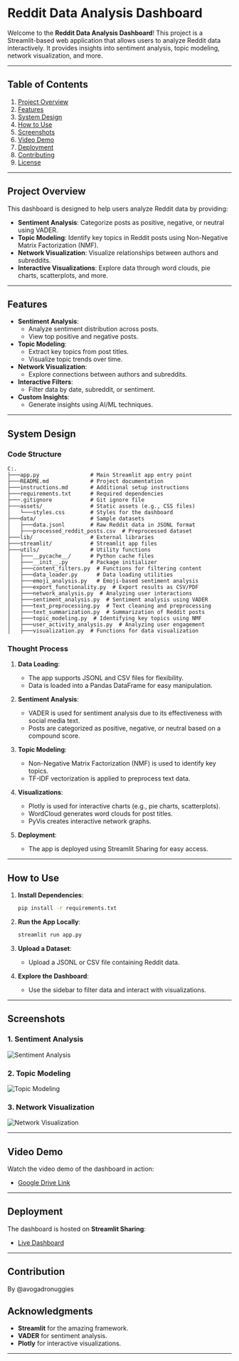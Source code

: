 # **Reddit Data Analysis Dashboard**

Welcome to the **Reddit Data Analysis Dashboard**! This project is a Streamlit-based web application that allows users to analyze Reddit data interactively. It provides insights into sentiment analysis, topic modeling, network visualization, and more.

---

## **Table of Contents**
1. [Project Overview](#project-overview)
2. [Features](#features)
3. [System Design](#system-design)
4. [How to Use](#how-to-use)
5. [Screenshots](#screenshots)
6. [Video Demo](#video-demo)
7. [Deployment](#deployment)
8. [Contributing](#contributing)
9. [License](#license)

---

## **Project Overview**
This dashboard is designed to help users analyze Reddit data by providing:
- **Sentiment Analysis**: Categorize posts as positive, negative, or neutral using VADER.
- **Topic Modeling**: Identify key topics in Reddit posts using Non-Negative Matrix Factorization (NMF).
- **Network Visualization**: Visualize relationships between authors and subreddits.
- **Interactive Visualizations**: Explore data through word clouds, pie charts, scatterplots, and more.

---

## **Features**
- **Sentiment Analysis**:
  - Analyze sentiment distribution across posts.
  - View top positive and negative posts.
- **Topic Modeling**:
  - Extract key topics from post titles.
  - Visualize topic trends over time.
- **Network Visualization**:
  - Explore connections between authors and subreddits.
- **Interactive Filters**:
  - Filter data by date, subreddit, or sentiment.
- **Custom Insights**:
  - Generate insights using AI/ML techniques.

---

## **System Design**
### **Code Structure**
```
C:.
├───app.py                # Main Streamlit app entry point
├───README.md             # Project documentation
├───instructions.md       # Additional setup instructions
├───requirements.txt      # Required dependencies
├───.gitignore            # Git ignore file
├───assets/               # Static assets (e.g., CSS files)
│   └───styles.css        # Styles for the dashboard
├───data/                 # Sample datasets
│   ├───data.jsonl        # Raw Reddit data in JSONL format
│   ├───processed_reddit_posts.csv  # Preprocessed dataset
├───lib/                  # External libraries
├───streamlit/            # Streamlit app files
├───utils/                # Utility functions
│   ├───__pycache__/      # Python cache files
│   ├───__init__.py       # Package initializer
│   ├───content_filters.py  # Functions for filtering content
│   ├───data_loader.py      # Data loading utilities
│   ├───emoji_analysis.py   # Emoji-based sentiment analysis
│   ├───export_functionality.py  # Export results as CSV/PDF
│   ├───network_analysis.py  # Analyzing user interactions
│   ├───sentiment_analysis.py  # Sentiment analysis using VADER
│   ├───text_preprocessing.py  # Text cleaning and preprocessing
│   ├───text_summarization.py  # Summarization of Reddit posts
│   ├───topic_modeling.py  # Identifying key topics using NMF
│   ├───user_activity_analysis.py  # Analyzing user engagement
│   ├───visualization.py  # Functions for data visualization

```

### **Thought Process**
1. **Data Loading**:
   - The app supports JSONL and CSV files for flexibility.
   - Data is loaded into a Pandas DataFrame for easy manipulation.

2. **Sentiment Analysis**:
   - VADER is used for sentiment analysis due to its effectiveness with social media text.
   - Posts are categorized as positive, negative, or neutral based on a compound score.

3. **Topic Modeling**:
   - Non-Negative Matrix Factorization (NMF) is used to identify key topics.
   - TF-IDF vectorization is applied to preprocess text data.

4. **Visualizations**:
   - Plotly is used for interactive charts (e.g., pie charts, scatterplots).
   - WordCloud generates word clouds for post titles.
   - PyVis creates interactive network graphs.

5. **Deployment**:
   - The app is deployed using Streamlit Sharing for easy access.

---

## **How to Use**
1. **Install Dependencies**:
   ```bash
   pip install -r requirements.txt
   ```

2. **Run the App Locally**:
   ```bash
   streamlit run app.py
   ```

3. **Upload a Dataset**:
   - Upload a JSONL or CSV file containing Reddit data.

4. **Explore the Dashboard**:
   - Use the sidebar to filter data and interact with visualizations.

---

## **Screenshots**
### **1. Sentiment Analysis**
![Sentiment Analysis](assets/sentiment_analysis.png)

### **2. Topic Modeling**
![Topic Modeling](assets/topic_modeling.png)

### **3. Network Visualization**
![Network Visualization](assets/network_visualization.png)

---

## **Video Demo**
Watch the video demo of the dashboard in action:
- [Google Drive Link](https://drive.google.com/file/d/your-file-id/view)

---

## **Deployment**
The dashboard is hosted on **Streamlit Sharing**:
- [Live Dashboard](https://researchdashbored.streamlit.app)

---

## **Contribution**
By @avogadronuggies



## **Acknowledgments**
- **Streamlit** for the amazing framework.
- **VADER** for sentiment analysis.
- **Plotly** for interactive visualizations.

---